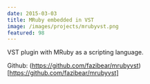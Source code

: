 ```yaml
---
date: 2015-03-03
title: MRuby embedded in VST
image: /images/projects/mrubyvst.png
featured: 98
---
```


VST plugin with MRuby as a scripting language.

<!--more-->

Github: (https://github.com/fazibear/mrubyvst)[https://github.com/fazibear/mrubyvst]
